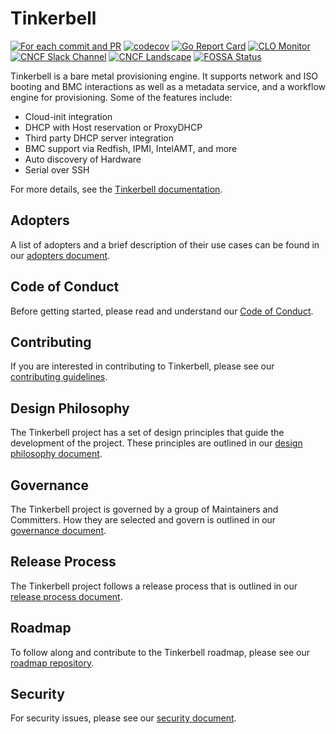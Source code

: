 # Tinkerbell

[![For each commit and PR](https://github.com/tinkerbell/tinkerbell/actions/workflows/ci.yaml/badge.svg)](https://github.com/tinkerbell/tinkerbell/actions/workflows/ci.yaml)
[![codecov](https://codecov.io/gh/tinkerbell/tinkerbell/branch/main/graph/badge.svg)](https://codecov.io/gh/tinkerbell/tinkerbell)
[![Go Report Card](https://goreportcard.com/badge/github.com/tinkerbell/tinkerbell)](https://goreportcard.com/report/github.com/tinkerbell/tinkerbell)
[![CLO Monitor](https://img.shields.io/endpoint?url=https://clomonitor.io/api/projects/cncf/tinkerbell/badge)](https://clomonitor.io/projects/cncf/tinkerbell)
[![CNCF Slack Channel](https://img.shields.io/badge/slack-%23tinkerbell-blue?logo=slack)](https://cloud-native.slack.com/archives/C01SRB41GMT)
[![CNCF Landscape](https://img.shields.io/badge/CNCF%20Landscape-5699C6?logo=cncf)](https://landscape.cncf.io/?item=provisioning--automation-configuration--tinkerbell)
[![FOSSA Status](https://app.fossa.com/api/projects/git%2Bgithub.com%2Ftinkerbell%2Ftinkerbell.svg?type=shield&issueType=license)](https://app.fossa.com/projects/git%2Bgithub.com%2Ftinkerbell%2Ftinkerbell?ref=badge_shield&issueType=license)

Tinkerbell is a bare metal provisioning engine. It supports network and ISO booting and BMC interactions as well as a metadata service, and a workflow engine for provisioning. Some of the features include:

- Cloud-init integration
- DHCP with Host reservation or ProxyDHCP
- Third party DHCP server integration
- BMC support via Redfish, IPMI, IntelAMT, and more
- Auto discovery of Hardware
- Serial over SSH

For more details, see the [Tinkerbell documentation](https://tinkerbell.org).

## Adopters

A list of adopters and a brief description of their use cases can be found in our [adopters document](docs/ADOPTERS.md).

## Code of Conduct

Before getting started, please read and understand our [Code of Conduct](docs/CODE_OF_CONDUCT.md).

## Contributing

If you are interested in contributing to Tinkerbell, please see our [contributing guidelines](docs/CONTRIBUTING.md).

## Design Philosophy

The Tinkerbell project has a set of design principles that guide the development of the project. These principles are outlined in our [design philosophy document](docs/DESIGN_PHILOSOPHY.md).

## Governance

The Tinkerbell project is governed by a group of Maintainers and Committers. How they are selected and govern is outlined in our [governance document](https://github.com/tinkerbell/org/blob/main/GOVERNANCE.md).

## Release Process

The Tinkerbell project follows a release process that is outlined in our [release process document](docs/RELEASING.md).

## Roadmap

To follow along and contribute to the Tinkerbell roadmap, please see our [roadmap repository](https://github.com/tinkerbell/roadmap).

## Security

For security issues, please see our [security document](docs/SECURITY.md).

